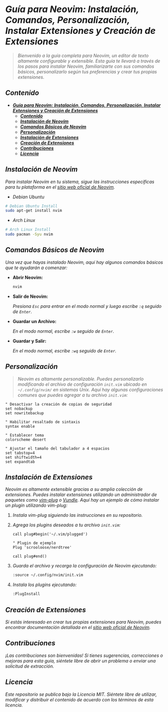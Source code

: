 <!-- Autor: Daniel Benjamin Perez Morales -->
<!-- GitHub: https://github.com/DanielPerezMoralesDev13 -->
<!-- Correo electrónico: danielperezdev@proton.me -->
# ***Guía para Neovim: Instalación, Comandos, Personalización, Instalar Extensiones y Creación de Extensiones***

> *Bienvenido a la guía completa para Neovim, un editor de texto altamente configurable y extensible. Esta guía te llevará a través de los pasos para instalar Neovim, familiarizarte con sus comandos básicos, personalizarlo según tus preferencias y crear tus propias extensiones.*

## ***Contenido***

- [***Guía para Neovim: Instalación, Comandos, Personalización, Instalar Extensiones y Creación de Extensiones***](#guía-para-neovim-instalación-comandos-personalización-instalar-extensiones-y-creación-de-extensiones)
  - [***Contenido***](#contenido)
  - [***Instalación de Neovim***](#instalación-de-neovim)
  - [***Comandos Básicos de Neovim***](#comandos-básicos-de-neovim)
  - [***Personalización***](#personalización)
  - [***Instalación de Extensiones***](#instalación-de-extensiones)
  - [***Creación de Extensiones***](#creación-de-extensiones)
  - [***Contribuciones***](#contribuciones)
  - [***Licencia***](#licencia)

## ***Instalación de Neovim***

*Para instalar Neovim en tu sistema, sigue las instrucciones específicas para tu plataforma en el [sitio web oficial de Neovim](https://neovim.io/).*

- *Debian Ubuntu*

```bash
# Debian Ubuntu Install
sudo apt-get install nvim
```

- *Arch Linux*

```bash
# Arch Linux Install
sudo pacman -Syu nvim
```

## ***Comandos Básicos de Neovim***

*Una vez que hayas instalado Neovim, aquí hay algunos comandos básicos que te ayudarán a comenzar:*

- **Abrir Neovim:**
  
  ```bash
  nvim
  ```

- **Salir de Neovim:**
  
  *Presiona `Esc` para entrar en el modo normal y luego escribe `:q` seguido de `Enter`.*

- **Guardar un Archivo:**
  
  *En el modo normal, escribe `:w` seguido de `Enter`.*

- **Guardar y Salir:**
  
  *En el modo normal, escribe `:wq` seguido de `Enter`.*

## ***Personalización***

> *Neovim es altamente personalizable. Puedes personalizarlo modificando el archivo de configuración `init.vim` ubicado en `~/.config/nvim/` en sistemas Unix. Aquí hay algunas configuraciones comunes que puedes agregar a tu archivo `init.vim`:*

```vim
" Desactivar la creación de copias de seguridad
set nobackup
set nowritebackup

" Habilitar resaltado de sintaxis
syntax enable

" Establecer tema
colorscheme desert

" Ajustar el tamaño del tabulador a 4 espacios
set tabstop=4
set shiftwidth=4
set expandtab
```

## ***Instalación de Extensiones***

*Neovim es altamente extensible gracias a su amplia colección de extensiones. Puedes instalar extensiones utilizando un administrador de paquetes como [vim-plug](https://github.com/junegunn/vim-plug) o [Vundle](https://github.com/VundleVim/Vundle.vim). Aquí hay un ejemplo de cómo instalar un plugin utilizando vim-plug:*

1. *Instala vim-plug siguiendo las instrucciones en su repositorio.*
2. *Agrega los plugins deseados a tu archivo `init.vim`:*

   ```vim
   call plug#begin('~/.vim/plugged')

   " Plugin de ejemplo
   Plug 'scrooloose/nerdtree'

   call plug#end()
   ```

3. *Guarda el archivo y recarga la configuración de Neovim ejecutando:*

   ```bash
   :source ~/.config/nvim/init.vim
   ```

4. *Instala los plugins ejecutando:*

   ```bash
   :PlugInstall
   ```

## ***Creación de Extensiones***

*Si estás interesado en crear tus propias extensiones para Neovim, puedes encontrar documentación detallada en el [sitio web oficial de Neovim](https://neovim.io/doc/user/).*

## ***Contribuciones***

*¡Las contribuciones son bienvenidas! Si tienes sugerencias, correcciones o mejoras para esta guía, siéntete libre de abrir un problema o enviar una solicitud de extracción.*

## ***Licencia***

*Este repositorio se publica bajo la Licencia MIT. Siéntete libre de utilizar, modificar y distribuir el contenido de acuerdo con los términos de esta licencia.*

